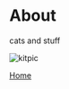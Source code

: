 <body>
		
<div class="container">
<div class="blurb">
<h1>About</h1>
cats and stuff

![kitpic](Jack1.jpg)

	
<a href="../">Home</a>
